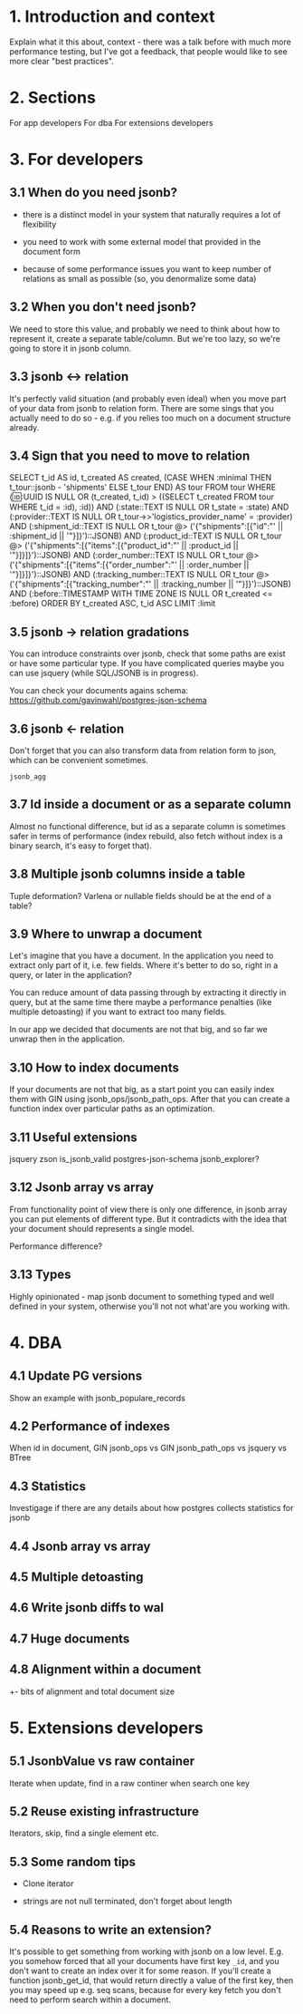 # 1. Introduction and context

Explain what it this about, context - there was a talk before with much more
performance testing, but I've got a feedback, that people would like to see
more clear "best practices".

# 2. Sections

For app developers
For dba
For extensions developers

# 3. For developers

## 3.1 When do you need jsonb?

* there is a distinct model in your system that naturally requires a lot of
  flexibility

* you need to work with some external model that provided in the document form

* because of some performance issues you want to keep number of relations as
  small as possible (so, you denormalize some data)

## 3.2 When you don't need jsonb?

We need to store this value, and probably we need to think about how to
represent it, create a separate table/column. But we're too lazy, so we're
going to store it in jsonb column.

## 3.3 jsonb <-> relation

It's perfectly valid situation (and probably even ideal) when you move part of
your data from jsonb to relation form. There are some sings that you actually
need to do so - e.g. if you relies too much on a document structure already.

## 3.4 Sign that you need to move to relation

SELECT
    t_id AS id, t_created AS created,
    (CASE WHEN :minimal THEN t_tour::jsonb - 'shipments' ELSE t_tour END) AS tour
FROM tour
WHERE
    (:id::UUID IS NULL OR (t_created, t_id) > ((SELECT t_created FROM tour WHERE t_id = :id), :id))
    AND (:state::TEXT IS NULL OR t_state = :state)
    AND (:provider::TEXT IS NULL OR t_tour->>'logistics_provider_name' = :provider)
    AND (:shipment_id::TEXT IS NULL OR t_tour @> ('{"shipments":[{"id":"' || :shipment_id || '"}]}')::JSONB)
    AND (:product_id::TEXT IS NULL OR t_tour @> ('{"shipments":[{"items":[{"product_id":"' || :product_id || '"}]}]}')::JSONB)
    AND (:order_number::TEXT IS NULL OR t_tour @> ('{"shipments":[{"items":[{"order_number":"' || :order_number || '"}]}]}')::JSONB)
    AND (:tracking_number::TEXT IS NULL OR t_tour @> ('{"shipments":[{"tracking_number":"' || :tracking_number || '"}]}')::JSONB)
    AND (:before::TIMESTAMP WITH TIME ZONE IS NULL OR t_created <= :before)
ORDER BY t_created ASC, t_id ASC
LIMIT :limit

## 3.5 jsonb -> relation gradations

You can introduce constraints over jsonb, check that some paths are exist or
have some particular type. If you have complicated queries maybe you can use
jsquery (while SQL/JSONB is in progress).

You can check your documents agains schema:
https://github.com/gavinwahl/postgres-json-schema

## 3.6 jsonb <- relation

Don't forget that you can also transform data from relation form to json, which
can be convenient sometimes.

`jsonb_agg`

## 3.7 Id inside a document or as a separate column

Almost no functional difference, but id as a separate column is sometimes safer
in terms of performance (index rebuild, also fetch without index is a binary
search, it's easy to forget that).

## 3.8 Multiple jsonb columns inside a table

Tuple deformation? Varlena or nullable fields should be at the end of a table?

## 3.9 Where to unwrap a document

Let's imagine that you have a document. In the application you need to extract
only part of it, i.e. few fields. Where it's better to do so, right in a query,
or later in the application?

You can reduce amount of data passing through by extracting it directly in
query, but at the same time there maybe a performance penalties (like multiple
detoasting) if you want to extract too many fields.

In our app we decided that documents are not that big, and so far we unwrap
then in the application.

## 3.10 How to index documents

If your documents are not that big, as a start point you can easily index them
with GIN using jsonb_ops/jsonb_path_ops. After that you can create a function
index over particular paths as an optimization.

## 3.11 Useful extensions

jsquery
zson
is_jsonb_valid
postgres-json-schema
jsonb_explorer?

## 3.12 Jsonb array vs array

From functionality point of view there is only one difference, in jsonb array
you can put elements of different type. But it contradicts with the idea that
your document should represents a single model.

Performance difference?

## 3.13 Types

Highly opinionated - map jsonb document to something typed and well defined in
your system, otherwise you'll not not what'are you working with.

# 4. DBA

## 4.1 Update PG versions

Show an example with jsonb_populare_records

## 4.2 Performance of indexes

When id in document, GIN jsonb_ops vs GIN jsonb_path_ops vs jsquery vs BTree

## 4.3 Statistics

Investigage if there are any details about how postgres collects statistics for
jsonb

## 4.4 Jsonb array vs array

## 4.5 Multiple detoasting

## 4.6 Write jsonb diffs to wal

## 4.7 Huge documents

## 4.8 Alignment within a document

+- bits of alignment and total document size

# 5. Extensions developers

## 5.1 JsonbValue vs raw container

Iterate when update, find in a raw continer when search one key

## 5.2 Reuse existing infrastructure

Iterators, skip, find a single element etc.

## 5.3 Some random tips

* Clone iterator

* strings are not null terminated, don't forget about length

## 5.4 Reasons to write an extension?

It's possible to get something from working with jsonb on a low level. E.g. you
somehow forced that all your documents have first key `_id`, and you don't want
to create an index over it for some reason. If you'll create a function
jsonb_get_id, that would return directly a value of the first key, then you may
speed up e.g. seq scans, because for every key fetch you don't need to perform
search within a document.
